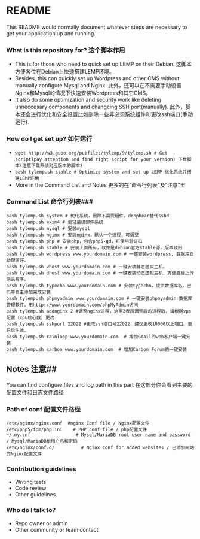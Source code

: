 # README #

This README would normally document whatever steps are necessary to get your application up and running.

### What is this repository for? 这个脚本作用 ###

* This is for those who need to quick set up LEMP on their Debian.  这脚本方便各位在Debian上快速搭建LEMP环境。 
* Besides, this can quickly set up Wordpress and other CMS without manually configure Mysql and Nginx. 此外，还可以在不需要手动设置Nginx和Mysql的情况下快速安装Wordpress和其它CMS。
* It also do some optimization and security work like deleting unneccesary components and changeing SSH port(manually). 此外，脚本还会进行优化和安全设置比如删除一些非必须系统组件和更改ssh端口(手动运行). 

### How do I get set up? 如何运行 ###

* ```wget http://w3.gubo.org/pubfiles/tylemp/9/tylemp.sh # Get script(pay attention and find right script for your version) 下载脚本(注意下载系统对应版本的脚本) ```
* ```bash tylemp.sh stable # Optimize system and set up LEMP 优化系统并搭建LEMP环境  ```
* More in the Command List and Notes 更多的在“命令行列表”及“注意”里


### Command List 命令行列表###
```
bash tylemp.sh system # 优化系统，删除不需要组件，dropbear替代sshd
bash tylemp.sh exim4 # 更轻量级邮件系统
bash tylemp.sh mysql # 安装mysql
bash tylemp.sh nginx # 安装nginx，默认一个进程，可调整
bash tylemp.sh php # 安装php，包含php5-gd，可使用验证码
bash tylemp.sh stable # 安装上面所有，软件是debian官方stable源，版本较旧
bash tylemp.sh wordpress www.yourdomain.com # 一键安装wordpress, 数据库自动配置好。
bash tylemp.sh vhost www.yourdomain.com # 一键安装静态虚拟主机。
bash tylemp.sh dhost www.yourdomain.com # 一键安装动态虚拟主机，方便直接上传网站程序。
bash tylemp.sh typecho www.yourdomain.com # 安装typecho，提供数据库名，密码等自主添加完成安装
bash tylemp.sh phpmyadmin www.yourdomain.com # 一键安装phpmyadmin 数据库管理软件，用http://www.yourdomain.com/phpMyAdmin访问
bash tylemp.sh addnginx 2 #调整nginx进程，这里2表示调整后的进程数，请根据vps配置（cpu核心数）更改
bash tylemp.sh sshport 22022 #更改ssh端口号22022，建议更改10000以上端口。重启后生效。
bash tylemp.sh rainloop www.yourdomain.com  # 增加Gmail的web客户端一键安装
bash tylemp.sh carbon www.yourdomain.com  # 增加Carbon Forum的一键安装
```
 
## Notes 注意##
You can find configure files and log path in this part 在这部分你会看到主要的配置文件和日志文件路径
### Path of conf 配置文件路径 ###
```
/etc/nginx/nginx.conf  #nginx Conf file / Nginx配置文件
/etc/php5/fpm/php.ini    # PHP conf file / php配置文件
~/.my.cnf                 # Mysql/MariaDB root user name and password / Mysql/MariaDB根用户名和密码
/etc/nginx/conf.d/          # Nginx conf for added websites / 已添加网站的Nginx配置文件
```



### Contribution guidelines ###

* Writing tests
* Code review
* Other guidelines

### Who do I talk to? ###

* Repo owner or admin
* Other community or team contact